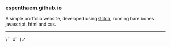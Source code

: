 ### espenthaem.github.io

A simple portfolio website, developed using [Glitch](https://glitch.com/), running bare bones javascript, html and css. 

-------------------

\ ゜o゜)ノ
